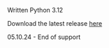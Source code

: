 Written Python 3.12

Download the latest release [here](https://github.com/Franstyk/simple-python-code-editor-in-python/releases)

05.10.24 - End of support
